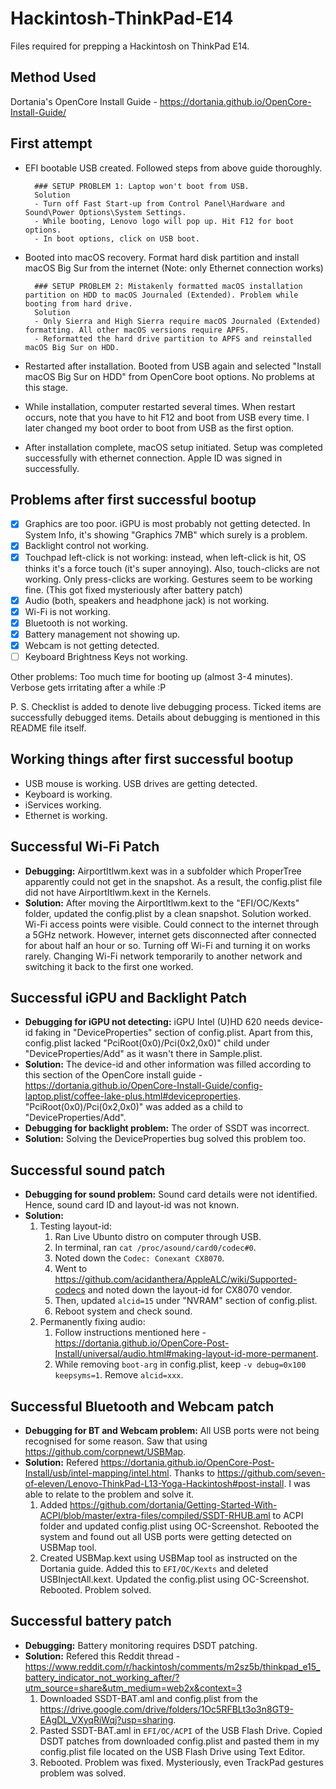 # Hackintosh-ThinkPad-E14
Files required for prepping a Hackintosh on ThinkPad E14. 

## Method Used
Dortania's OpenCore Install Guide - https://dortania.github.io/OpenCore-Install-Guide/

## First attempt 
- EFI bootable USB created. Followed steps from above guide thoroughly. 
	
		### SETUP PROBLEM 1: Laptop won't boot from USB. 	
		Solution 
		- Turn off Fast Start-up from Control Panel\Hardware and Sound\Power Options\System Settings.
		- While booting, Lenovo logo will pop up. Hit F12 for boot options. 
		- In boot options, click on USB boot. 

- Booted into macOS recovery. Format hard disk partition and install macOS Big Sur from the internet (Note: only Ethernet connection works)

		### SETUP PROBLEM 2: Mistakenly formatted macOS installation partition on HDD to macOS Journaled (Extended). Problem while booting from hard drive. 
		Solution
		- Only Sierra and High Sierra require macOS Journaled (Extended) formatting. All other macOS versions require APFS. 
		- Reformatted the hard drive partition to APFS and reinstalled macOS Big Sur on HDD. 

- Restarted after installation. Booted from USB again and selected "Install macOS Big Sur on HDD" from OpenCore boot options. No problems at this stage. 
- While installation, computer restarted several times. When restart occurs, note that you have to hit F12 and boot from USB every time. I later changed my boot order to boot from USB as the first option.  
- After installation complete, macOS setup initiated. Setup was completed successfully with ethernet connection. Apple ID was signed in successfully. 

## Problems after first successful bootup
- [x] Graphics are too poor. iGPU is most probably not getting detected. In System Info, it's showing "Graphics 7MB" which surely is a problem. 
- [x] Backlight control not working.
- [x] Touchpad left-click is not working: instead, when left-click is hit, OS thinks it's a force touch (it's super annoying). Also, touch-clicks are not working. Only press-clicks are working. Gestures seem to be working fine. (This got fixed mysteriously after battery patch)
- [x] Audio (both, speakers and headphone jack) is not working. 
- [x] Wi-Fi is not working. 
- [x] Bluetooth is not working. 
- [x] Battery management not showing up. 
- [x] Webcam is not getting detected. 
- [ ] Keyboard Brightness Keys not working.

Other problems: Too much time for booting up (almost 3-4 minutes). Verbose gets irritating after a while :P

P. S. Checklist is added to denote live debugging process. Ticked items are successfully debugged items. Details about debugging is mentioned in this README file itself. 

## Working things after first successful bootup
- USB mouse is working. USB drives are getting detected. 
- Keyboard is working. 
- iServices working. 
- Ethernet is working. 

## Successful Wi-Fi Patch
- **Debugging:** AirportItlwm.kext was in a subfolder which ProperTree apparently could not get in the snapshot. As a result, the config.plist file did not have AirportItlwm.kext in the Kernels. 
- **Solution:** After moving the AirportItlwm.kext to the "EFI/OC/Kexts" folder, updated the config.plist by a clean snapshot. Solution worked. Wi-Fi access points were visible. Could connect to the internet through a 5GHz network. However, internet gets disconnected after connected for about half an hour or so. Turning off Wi-Fi and turning it on works rarely. Changing Wi-Fi network temporarily to another network and switching it back to the first one worked.  

## Successful iGPU and Backlight Patch
- **Debugging for iGPU not detecting:** iGPU Intel (U)HD 620 needs device-id faking in "DeviceProperties" section of config.plist. Apart from this, config.plist lacked "PciRoot(0x0)/Pci(0x2,0x0)" child under "DeviceProperties/Add" as it wasn't there in Sample.plist. 
- **Solution:** The device-id and other information was filled according to this section of the OpenCore install guide - https://dortania.github.io/OpenCore-Install-Guide/config-laptop.plist/coffee-lake-plus.html#deviceproperties. "PciRoot(0x0)/Pci(0x2,0x0)" was added as a child to "DeviceProperties/Add".
- **Debugging for backlight problem:** The order of SSDT was incorrect. 
- **Solution:** Solving the DeviceProperties bug solved this problem too. 

## Successful sound patch
- **Debugging for sound problem:** Sound card details were not identified. Hence, sound card ID and layout-id was not known. 
- **Solution:** 
	1. Testing layout-id:
		1. Ran Live Ubunto distro on computer through USB. 
		2. In terminal, ran `cat /proc/asound/card0/codec#0`. 
		3. Noted down the `Codec: Conexant CX8070`. 
		4. Went to https://github.com/acidanthera/AppleALC/wiki/Supported-codecs and noted down the layout-id for CX8070 vendor. 
		5. Then, updated `alcid=15` under "NVRAM" section of config.plist. 
		6. Reboot system and check sound. 
	2. Permanently fixing audio:
		1. Follow instructions mentioned here - https://dortania.github.io/OpenCore-Post-Install/universal/audio.html#making-layout-id-more-permanent.
		2. While removing `boot-arg` in config.plist, keep `-v debug=0x100 keepsyms=1`. Remove `alcid=xxx`.

## Successful Bluetooth and Webcam patch
- **Debugging for BT and Webcam problem:** All USB ports were not being recognised for some reason. Saw that using https://github.com/corpnewt/USBMap.
- **Solution:** Refered https://dortania.github.io/OpenCore-Post-Install/usb/intel-mapping/intel.html. Thanks to https://github.com/seven-of-eleven/Lenovo-ThinkPad-L13-Yoga-Hackintosh#post-install. I was able to relate to the problem and solve it. 
	1. Added https://github.com/dortania/Getting-Started-With-ACPI/blob/master/extra-files/compiled/SSDT-RHUB.aml to ACPI folder and updated config.plist using OC-Screenshot. Rebooted the system and found out all USB ports were getting detected on USBMap tool. 
	2. Created USBMap.kext using USBMap tool as instructed on the Dortania guide. Added this to `EFI/OC/Kexts` and deleted USBInjectAll.kext. Updated the config.plist using OC-Screenshot. Rebooted. Problem solved. 

## Successful battery patch
- **Debugging:** Battery monitoring requires DSDT patching.
- **Solution:** Refered this Reddit thread - https://www.reddit.com/r/hackintosh/comments/m2sz5b/thinkpad_e15_battery_indicator_not_working_after/?utm_source=share&utm_medium=web2x&context=3
	1. Downloaded SSDT-BAT.aml and config.plist from the https://drive.google.com/drive/folders/1Oc5RFBLt3o3n8GT9-EAgDL_VXyqRiWqj?usp=sharing. 
	2. Pasted SSDT-BAT.aml in `EFI/OC/ACPI` of the USB Flash Drive. Copied DSDT patches from downloaded config.plist and pasted them in my config.plist file located on the USB Flash Drive using Text Editor. 
	3. Rebooted. Problem was fixed. Mysteriously, even TrackPad gestures problem was solved. 
